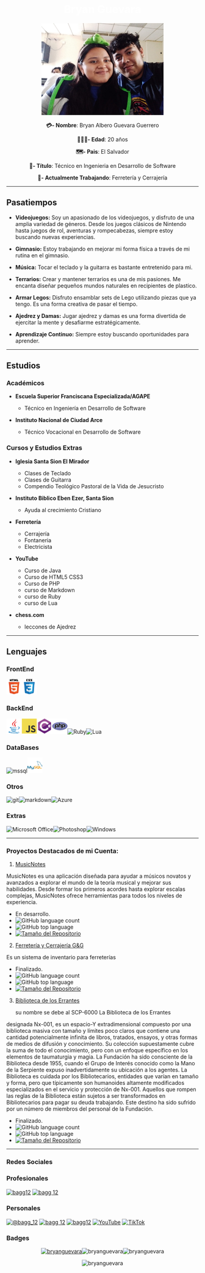 <div align="center">
    <h1 style="color:white">Bryan Guevara</h1>
    <img src="/img/BryanGuevara.jpg" alt="Foto de Bryan" width="320" height="240" />
    <p><b>💳- Nombre</b>: Bryan Albero Guevara Guerrero</p>
    <p><b>🙍🏻‍♂️- Edad</b>: 20 años</p>
    <p><b>🗺- Pais</b>: El Salvador</p>
    <p><b>📃- Título</b>: Técnico en Ingenieria en Desarrollo de Software</p>
    <p><b>🦺- Actualmente Trabajando</b>: Ferretería y Cerrajería</p>
</div>

---

## Pasatiempos

- **Videojuegos:** Soy un apasionado de los videojuegos, y disfruto de una amplia variedad de géneros. Desde los juegos clásicos de Nintendo hasta juegos de rol, aventuras y rompecabezas, siempre estoy buscando nuevas experiencias.

-  **Gimnasio:** Estoy trabajando en mejorar mi forma física a través de mi rutina en el gimnasio.

- **Música:** Tocar el teclado y la guitarra es bastante entretenido para mi.

- **Terrarios:** Crear y mantener terrarios es una de mis pasiones. Me encanta diseñar pequeños mundos naturales en recipientes de plastico.

- **Armar Legos:** Disfruto ensamblar sets de Lego utilizando piezas que ya tengo. Es una forma creativa de pasar el tiempo.

- **Ajedrez y Damas:** Jugar ajedrez y damas es una forma divertida de ejercitar la mente y desafiarme estratégicamente.

- **Aprendizaje Continuo:** Siempre estoy buscando oportunidades para aprender. 

---

## Estudios

### Académicos

- **Escuela Superior Franciscana Especializada/AGAPE**
    - Técnico en Ingeniería en Desarrollo de Software
  
- **Instituto Nacional de Ciudad Arce**
  - Técnico Vocacional en Desarrollo de Software

### Cursos y Estudios Extras

- **Iglesia Santa Sion El Mirador**
  - Clases de Teclado
  - Clases de Guitarra
  - Compendio Teológico Pastoral de la Vida de Jesucristo

- **Instituto Biblico Eben Ezer, Santa Sion**
    - Ayuda al crecimiento Cristiano

- **Ferretería**
  - Cerrajería
  - Fontaneria
  - Electricista

- **YouTube**
  - Curso de Java 
  - Curso de HTML5 CSS3
  - Curso de PHP
  - curso de Markdown
  - curso de Ruby
  - curso de Lua
    
- **chess.com**
  - leccones de Ajedrez
---
## Lenguajes

### FrontEnd
<img src="https://raw.githubusercontent.com/devicons/devicon/master/icons/html5/html5-original-wordmark.svg" alt="html5" width="40" height="40"/><img src="https://raw.githubusercontent.com/devicons/devicon/master/icons/css3/css3-original-wordmark.svg" alt="css3" width="40" height="40"/>

### BackEnd
<img src="https://raw.githubusercontent.com/devicons/devicon/master/icons/java/java-original.svg" alt="java" width="40" height="40"/><img src="https://raw.githubusercontent.com/devicons/devicon/master/icons/javascript/javascript-original.svg" alt="javascript" width="40" height="40"/><img src="https://raw.githubusercontent.com/devicons/devicon/master/icons/csharp/csharp-original.svg" alt="csharp" width="40" height="40"/><img src="https://raw.githubusercontent.com/devicons/devicon/master/icons/php/php-original.svg" alt="php" width="40" height="40"/><img src="https://upload.wikimedia.org/wikipedia/commons/thumb/7/73/Ruby_logo.svg/1200px-Ruby_logo.svg.png" alt="Ruby" width="40" height="40"/><img src="https://upload.wikimedia.org/wikipedia/commons/thumb/c/cf/Lua-Logo.svg/600px-Lua-Logo.svg.png" alt="Lua" width="40" height="40"/>

### DataBases
<img src="https://www.svgrepo.com/show/303229/microsoft-sql-server-logo.svg" alt="mssql" width="40" height="40"/><img src="https://raw.githubusercontent.com/devicons/devicon/master/icons/mysql/mysql-original-wordmark.svg" alt="mysql" width="40" height="40"/>

### Otros
<img src="https://www.vectorlogo.zone/logos/git-scm/git-scm-icon.svg" alt="git" width="40" height="40"/><img src="https://logowik.com/content/uploads/images/markdown1678.logowik.com.webp" alt="markdown" width="40" height="40"/><img src="https://swimburger.net/media/ppnn3pcl/azure.png" alt="Azure" width="40" height="40"/>

### Extras
<img src="https://upload.wikimedia.org/wikipedia/commons/thumb/0/0c/Microsoft_Office_logo_%282013%E2%80%932019%29.svg/1728px-Microsoft_Office_logo_%282013%E2%80%932019%29.svg.png" alt="Microsoft Office" width="30" height="40"/><img src="https://1000marcas.net/wp-content/uploads/2020/01/Photoshop-Logo.png" alt="Photoshop" width="60" height="40"/><img src="https://logodownload.org/wp-content/uploads/2016/03/windows-10-logo-2.png" alt="Windows" width="30" height="40"/> 

---

### Proyectos Destacados de mi Cuenta:

1. [MusicNotes](https://github.com/BryanGuevara/MusicNotes)
   
MusicNotes es una aplicación diseñada para ayudar a músicos novatos y avanzados a explorar el mundo de la teoría musical y mejorar sus habilidades. Desde formar los primeros acordes hasta explorar escalas complejas, MusicNotes ofrece herramientas para todos los niveles de experiencia.
   
  - En desarrollo.
  - ![GitHub language count](https://img.shields.io/github/languages/count/BryanGuevara/MusicNotes)
  - ![GitHub top language](https://img.shields.io/github/languages/top/BryanGuevara/MusicNotes)
  - [![Tamaño del Repositorio](https://img.shields.io/github/repo-size/BryanGuevara/MusicNotes)](https://github.com/BryanGuevara/MusicNotes)
  
2. [Ferretería y Cerrajería G&G](https://github.com/ProyectosPersonales2013/FerreteriayCerrajeriaGyG)

Es un sistema de inventario para ferreterías

  - Finalizado.
  - ![GitHub language count](https://img.shields.io/github/languages/count/BryanGuevara/FerreteriayCerrajeriaGyG)
  - ![GitHub top language](https://img.shields.io/github/languages/top/BryanGuevara/FerreteriayCerrajeriaGyG)
  - [![Tamaño del Repositorio](https://img.shields.io/github/repo-size/BryanGuevara/FerreteriayCerrajeriaGyG)](https://github.com/BryanGuevara/FerreteriayCerrajeriaGyG)

  
3. [Biblioteca de los Errantes](https://github.com/ProyectosPersonales2013/BiblioteaDeLosErrantes)

   su nombre se debe al SCP-6000 La Biblioteca de los Errantes
   
designada Nx-001, es un espacio-Y extradimensional compuesto por una biblioteca masiva con tamaño y límites poco claros que contiene una cantidad potencialmente infinita de libros, tratados, ensayos, y otras formas de medios de difusión y conocimiento. Su colección supuestamente cubre la suma de todo el conocimiento, pero con un enfoque específico en los elementos de taumaturgia y magia. La Fundación ha sido consciente de la Biblioteca desde 1955, cuando el Grupo de Interés conocido como la Mano de la Serpiente expuso inadvertidamente su ubicación a los agentes. La Biblioteca es cuidada por los Bibliotecarios, entidades que varían en tamaño y forma, pero que típicamente son humanoides altamente modificados especializados en el servicio y protección de Nx-001. Aquellos que rompen las reglas de la Biblioteca están sujetos a ser transformados en Bibliotecarios para pagar su deuda trabajando. Este destino ha sido sufrido por un número de miembros del personal de la Fundación.

  - Finalizado.
  - ![GitHub language count](https://img.shields.io/github/languages/count/BryanGuevara/BiblioteaDeLosErrantes)
  - ![GitHub top language](https://img.shields.io/github/languages/top/BryanGuevara/BiblioteaDeLosErrantes)
  - [![Tamaño del Repositorio](https://img.shields.io/github/repo-size/BryanGuevara/BiblioteaDeLosErrantes)](https://github.com/BryanGuevara/BiblioteaDeLosErrantes)
  
---

### Redes Sociales

### Profesionales 

<a href="https://www.instagram.com/bryanguevaradev/" target="_blank"><img align="center" src="https://raw.githubusercontent.com/rahuldkjain/github-profile-readme-generator/master/src/images/icons/Social/instagram.svg" alt="bagg12" height="30" width="40" /></a>
 <a href="https://www.facebook.com/profile.php?id=61556965297606" target="_blank"><img align="center" src="https://raw.githubusercontent.com/rahuldkjain/github-profile-readme-generator/master/src/images/icons/Social/facebook.svg" alt="bagg 12" height="30" width="40" /></a>

### Personales
<p>
    <a href="https://twitter.com/bagg_12" target="_blank"><img align="center" src="https://raw.githubusercontent.com/rahuldkjain/github-profile-readme-generator/master/src/images/icons/Social/twitter.svg" alt="@bagg_12" height="30" width="40" /></a>
    <a href="https://www.facebook.com/profile.php?id=100077415082943" target="_blank"><img align="center" src="https://raw.githubusercontent.com/rahuldkjain/github-profile-readme-generator/master/src/images/icons/Social/facebook.svg" alt="bagg 12" height="30" width="40" /></a>
    <a href="https://www.instagram.com/bagg_12" target="_blank"><img align="center" src="https://raw.githubusercontent.com/rahuldkjain/github-profile-readme-generator/master/src/images/icons/Social/instagram.svg" alt="bagg12" height="30" width="40" /></a>
    <a href="https://www.youtube.com/channel/UCT4op4CFVVmUhUOFmEUGQOg" target="_blank"><img align="center" src="https://raw.githubusercontent.com/rahuldkjain/github-profile-readme-generator/master/src/images/icons/Social/youtube.svg" alt="YouTube" height="30" width="40" /></a>
    <a href="https://www.tiktok.com/@bagg_12" target="_blank"><img align="center" src="https://cdn-icons-png.flaticon.com/256/3046/3046132.png" alt="TikTok" height="30" width="40" /></a>
</p>

### Badges

<p align="center"> 
<a href="https://github.com/ryo-ma/github-profile-trophy"><img src="https://github-profile-trophy.vercel.app/?username=bryanguevara&theme=monokai&row=2&column=3" alt="bryanguevara" /></a><img  src="https://github-readme-stats.vercel.app/api/top-langs?username=bryanguevara&show_icons=true&locale=en&layout=compact&theme=onedark" alt="bryanguevara" /><img  src="https://github-readme-stats.vercel.app/api?username=bryanguevara&show_icons=true&locale=en&theme=onedark" alt="bryanguevara" />
</p>
<p align="center"><img src="https://github-readme-streak-stats.herokuapp.com/?user=bryanguevara&theme=onedark" alt="bryanguevara" /></p>
